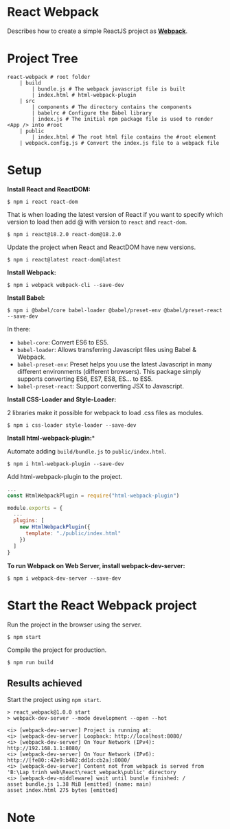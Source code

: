 # React Webpack
Describes how to create a simple ReactJS project as [**Webpack**](https://github.com/webpack/webpack).

# Project Tree
```
react-webpack # root folder
    | build
        | bundle.js # The webpack javascript file is built
        | index.html # html-webpack-plugin
    | src
        | components # The directory contains the components
        | babelrc # Configure the Babel library
        | index.js # The initial npm package file is used to render <App /> into #root
    | public
        | index.html # The root html file contains the #root element
    | webpack.config.js # Convert the index.js file to a webpack file
```

# Setup
**Install React and ReactDOM:**
```
$ npm i react react-dom
```

That is when loading the latest version of React if you want to specify which version to load then add @ with version to `react` and `react-dom`.
```
$ npm i react@18.2.0 react-dom@18.2.0
```

Update the project when React and ReactDOM have new versions.
```
$ npm i react@latest react-dom@latest
```

**Install Webpack:**
```
$ npm i webpack webpack-cli --save-dev
```

**Install Babel:**
```
$ npm i @babel/core babel-loader @babel/preset-env @babel/preset-react --save-dev
```

In there:
- `babel-core`: Convert ES6 to ES5.
- `babel-loader`: Allows transferring Javascript files using Babel & Webpack.
- `babel-preset-env`: Preset helps you use the latest Javascript in many different environments (different browsers). This package simply supports converting ES6, ES7, ES8, ES... to ES5.
- `babel-preset-react`: Support converting JSX to Javascript.

**Install CSS-Loader and Style-Loader:** 

2 libraries make it possible for webpack to load .css files as modules.
```
$ npm i css-loader style-loader --save-dev
```

**Install html-webpack-plugin:***

Automate adding `build/bundle.js` to `public/index.html`.
```
$ npm i html-webpack-plugin --save-dev
```

Add html-webpack-plugin to the project.
```javascript
...
const HtmlWebpackPlugin = require("html-webpack-plugin")

module.exports = {
  ...
  plugins: [
    new HtmlWebpackPlugin({
      template: "./public/index.html"
    })
  ]
}
```

**To run Webpack on Web Server, install webpack-dev-server:**
```
$ npm i webpack-dev-server --save-dev
```

# Start the React Webpack project
Run the project in the browser using the server.
```
$ npm start
```

Compile the project for production.
```
$ npm run build
```

## Results achieved
Start the project using `npm start`.
```
> react_webpack@1.0.0 start
> webpack-dev-server --mode development --open --hot

<i> [webpack-dev-server] Project is running at:
<i> [webpack-dev-server] Loopback: http://localhost:8080/
<i> [webpack-dev-server] On Your Network (IPv4): http://192.168.1.1:8080/
<i> [webpack-dev-server] On Your Network (IPv6): http://[fe80::42e9:b482:dd1d:cb2a]:8080/
<i> [webpack-dev-server] Content not from webpack is served from 'B:\Lap trinh web\React\react_webpack\public' directory
<i> [webpack-dev-middleware] wait until bundle finished: /
asset bundle.js 1.38 MiB [emitted] (name: main)
asset index.html 275 bytes [emitted]
```

# Note
